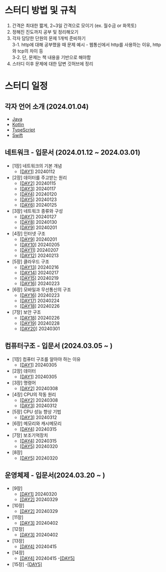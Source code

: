 # 스터디 방법 및 규칙

1. 간격은 최대한 짧게, 2~3일 간격으로 모이기 (ex. 월수금 or 화목토)
2. 정해진 진도까지 공부 및 정리해오기
3. 각자 담당한 단원의 문제 1개씩 준비하기</br>
    3-1. http에 대해 공부했을 때 문제 예시 - 웹통신에서 http를 사용하는 이유, http 와 tcp의 차이 등    
    3-2. 단, 문제는 책 내용을 기반으로 해야함
5. 스터디 이후 문제에 대한 답변 깃허브에 정리

# 스터디 일정

## 각자 언어 소개 (2024.01.04)

- [Java](./언어소개/자바를쓰는이유/why_use_java.md)
- [Kotlin](https://github.com/PCYSB/TIL-PCYSB/blob/master/%EC%BD%94%ED%8B%80%EB%A6%B0%EC%97%90%EB%8C%80%ED%95%B4%EC%84%9C/%EC%BD%94%ED%8B%80%EB%A6%B0%20%EC%9D%B4%EB%9E%80.md)
- [TypeScript](https://github.com/team-imad-study/study-question/blob/main/%EC%96%B8%EC%96%B4%EC%86%8C%EA%B0%9C/TypeScript%EB%A5%BC%EC%95%8C%EB%A0%A4%EC%A3%BC%EA%B2%9F%EB%8B%A4/TypeScript%EC%97%90%20%EB%8C%80%ED%95%B4%EC%84%9C/24.01.04_TypeScript%EC%97%90%20%EB%8C%80%ED%95%B4%EC%84%9C.pdf)
- [Swift](https://github.com/QuaRang1225/TIL-quarang/wiki/Swift%EC%97%90-%EB%8C%80%ED%95%98%EC%97%AC)

## 네트워크 - 입문서 (2024.01.12 ~ 2024.03.01)

- [1장] 네트워크의 기본 개념
  - [[DAY1]](./Network/그림으로_이해하는_네트워크_구조와_기술/Chapter01_네트워크_기본_개념.md#day1) 20240112
- [2장] 데이터를 주고받는 원리
  - [[DAY2]](./Network/그림으로_이해하는_네트워크_구조와_기술/Chapter02_데이터_주고받는_원리.md#day2) 20240115
  - [[DAY3]](./Network/그림으로_이해하는_네트워크_구조와_기술/Chapter02_데이터_주고받는_원리.md#day3) 20240117
  - [[DAY4]](./Network/그림으로_이해하는_네트워크_구조와_기술/Chapter02_데이터_주고받는_원리.md#day4) 20240120
  - [[DAY5]](./Network/그림으로_이해하는_네트워크_구조와_기술/Chapter02_데이터_주고받는_원리.md#day5) 20240123
  - [[DAY6]](./Network/그림으로_이해하는_네트워크_구조와_기술/Chapter02_데이터_주고받는_원리.md#day6) 20240125
- [3장] 네트워크 종류와 구성
  - [[DAY7]](./Network/그림으로_이해하는_네트워크_구조와_기술/Chapter03_네트워크_종류와_구성.md#day7) 20240127
  - [[DAY8]](./Network/그림으로_이해하는_네트워크_구조와_기술/Chapter03_네트워크_종류와_구성.md#day8) 20240130
  - [[DAY9]](./Network/그림으로_이해하는_네트워크_구조와_기술/Chapter03_네트워크_종류와_구성.md#day9) 20240201
- [4장] 인터넷 구조
  - [[DAY9]](./Network/그림으로_이해하는_네트워크_구조와_기술/Chapter04_인터넷_구조.md#day9) 20240201
  - [[DAY10]](./Network/그림으로_이해하는_네트워크_구조와_기술/Chapter04_인터넷_구조.md#day10) 20240205
  - [[DAY11]](./Network/그림으로_이해하는_네트워크_구조와_기술/Chapter04_인터넷_구조.md#day11) 20240207
  - [[DAY12]](./Network/그림으로_이해하는_네트워크_구조와_기술/Chapter04_인터넷_구조.md#day12) 20240213
- [5장] 클라우드 구조
  - [[DAY13]](./Network/그림으로_이해하는_네트워크_구조와_기술/Chapter05_클라우드_구조.md#day13) 20240216
  - [[DAY14]](./Network/그림으로_이해하는_네트워크_구조와_기술/Chapter05_클라우드_구조.md#day14) 20240217
  - [[DAY15]](./Network/그림으로_이해하는_네트워크_구조와_기술/Chapter05_클라우드_구조.md#day15) 20240219
  - [[DAY16]](./Network/그림으로_이해하는_네트워크_구조와_기술/Chapter05_클라우드_구조.md#day16) 20240223
- [6장] 모바일과 무선통신의 구조 
  - [[DAY16]](./Network/그림으로_이해하는_네트워크_구조와_기술/Chaptor06_모바일과_무선통신의_구조.md#day16) 20240223
  - [[DAY17]](./Network/그림으로_이해하는_네트워크_구조와_기술/Chaptor06_모바일과_무선통신의_구조.md#day17) 20240224
  - [[DAY18]](./Network/그림으로_이해하는_네트워크_구조와_기술/Chaptor06_모바일과_무선통신의_구조.md#day18) 20240226
- [7장] 보안 구조
  - [[DAY18]](./Network/그림으로_이해하는_네트워크_구조와_기술/Chaptor07_보안_구조.md#day18) 20240226
  - [[DAY19]](./Network/그림으로_이해하는_네트워크_구조와_기술/Chaptor07_보안_구조.md#day19) 20240228
  - [[DAY20]](./Network/그림으로_이해하는_네트워크_구조와_기술/Chaptor07_보안_구조.md#day20) 20240301


## 컴퓨터구조 - 입문서 (2024.03.05 ~ )

- [1장] 컴퓨터 구조를 알아야 하는 이유
  - [[DAY1]](./ComputerArchitecture/혼자_공부하는_컴퓨터구조+운영체제/Chapter01_컴퓨터_구조를_알아야_하는_이유.md#DAY1) 20240305
- [2장] 데이터
  - [[DAY1]](./ComputerArchitecture/혼자_공부하는_컴퓨터구조+운영체제/Chapter02_데이터.md#DAY1) 20240305
- [3장] 명령어
  - [[DAY2]](./ComputerArchitecture/혼자_공부하는_컴퓨터구조+운영체제/Chapter03_명령어.md#DAY2) 20240308
- [4장] CPU의 작동 원리
  - [[DAY2]](./ComputerArchitecture/혼자_공부하는_컴퓨터구조+운영체제/Chapter04_CPU의_작동_원리.md#DAY2) 20240308
  - [[DAY3]](./ComputerArchitecture/혼자_공부하는_컴퓨터구조+운영체제/Chapter04_CPU의_작동_원리.md#DAY3) 20240312
- [5장] CPU 성능 향상 기법
  - [[DAY3]](./ComputerArchitecture/혼자_공부하는_컴퓨터구조+운영체제/Chapter05_CPU_성능_향상_기법.md#DAY3) 20240312
- [6장] 메모리와 캐시메모리
  - [[DAY4]](./ComputerArchitecture/혼자_공부하는_컴퓨터구조+운영체제/Chapter06_메모리와_캐시메모리.md#Day4) 20240315
- [7장] 보조기억장치
  - [[DAY4]](./ComputerArchitecture/혼자_공부하는_컴퓨터구조+운영체제/Chapter07_보조기억장치.md#Day4) 20240315
  - [[DAY5]](./ComputerArchitecture/혼자_공부하는_컴퓨터구조+운영체제/Chapter07_보조기억장치.md#Day5) 20240320
- [8장] 
  - [[DAY5]](./ComputerArchitecture/혼자_공부하는_컴퓨터구조+운영체제/Chapter08_입출력장치.md#Day5) 20240320


## 운영체제 - 입문서(2024.03.20 ~ )
- [9장] 
  - [[DAY1]](./OS/혼자_공부하는_컴퓨터구조+운영체제/Chapter09_운영체제_시작하기.md#Day1) 20240320
  - [[DAY2]](./OS/혼자_공부하는_컴퓨터구조+운영체제/Chapter09_운영체제_시작하기.md#Day2) 20240329
- [10장]
  - [[DAY2]](./OS/혼자_공부하는_컴퓨터구조+운영체제/Chapter10_프로세스와_스레드.md#Day2) 20240329
- [11장]
  - [[DAY3]](./OS/혼자_공부하는_컴퓨터구조+운영체제/Chapter11_CPU_스케쥴링.md#Day3) 20240402
- [12장]
  - [[DAY3]](./OS/혼자_공부하는_컴퓨터구조+운영체제/Chapter12_프로세스_동기화.md#Day3) 20240402
- [13장]
  - [[DAY4]](./OS/혼자_공부하는_컴퓨터구조+운영체제/Chapter13_교착상태.md#Day4) 20240415
- [14장]
  - [[DAY4]](./OS/혼자_공부하는_컴퓨터구조+운영체제/Chpater14_가상메모리.md#Day4) 20240415
  -[[DAY5]](./OS/혼자_공부하는_컴퓨터구조+운영체제/Chpater14_가상메모리.md#Day5)
- [15장]
  -[[DAY5]](./OS/혼자_공부하는_컴퓨터구조+운영체제/Chapter15_파일_시스템.md#Day5)